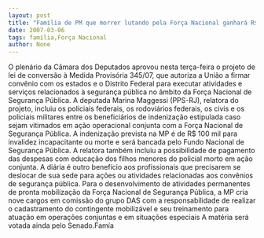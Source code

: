 ```yaml
---
layout: post
title: "Família de PM que morrer lutando pela Força Nacional ganhará R$ 100 mil"
date: 2007-03-06
tags: família,Força Nacional
author: None
---
```

O plenário da Câmara dos Deputados aprovou nesta terça-feira o projeto de lei de conversão à Medida Provisória 345/07, que autoriza a União a firmar convênio com os estados e o Distrito Federal para executar atividades e serviços relacionados à segurança pública no âmbito da Força Nacional de Segurança Pública. 
A deputada Marina Maggessi (PPS-RJ), relatora do projeto, incluiu os policiais federais, os rodoviários federais, os civis e os policiais militares entre os beneficiários de indenização estipulada caso sejam vitimados em ação operacional conjunta com a Força Nacional de Segurança Pública.
A indenização prevista na MP é de R$ 100 mil para invalidez incapacitante ou morte e será bancada pelo Fundo Nacional de Segurança Pública. A relatora também incluiu a possibilidade de pagamento das despesas com educação dos filhos menores do policial morto em ação conjunta.
A diária é outro benefício aos profissionais que precisarem se deslocar de sua sede para ações ou atividades relacionadas aos convênios de segurança pública.
Para o desenvolvimento de atividades permanentes de pronta mobilização da Força Nacional de Segurança Pública, a MP cria nove cargos em comissão do grupo DAS com a responsabilidade de realizar o cadastramento do contingente mobilizável e seu treinamento para atuação em operações conjuntas e em situações especiais
A matéria será votada ainda pelo Senado.Famía 